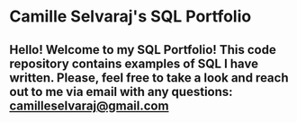 # Camille Selvaraj's SQL Portfolio

## Hello! Welcome to my SQL Portfolio! This code repository contains examples of SQL I have written. Please, feel free to take a look and reach out to me via email with any questions: camilleselvaraj@gmail.com
